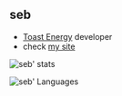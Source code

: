 ## seb

- [Toast Energy](https://github.com/ToastEnergy) developer
- check [my site](https://gir8.it/)

![seb' stats](https://github-readme-stats.vercel.app/api?username=ssebastianoo&theme=tokyonight) 

![seb' Languages](https://github-readme-stats.vercel.app/api/top-langs/?username=ssebastianoo&theme=dracula) 
